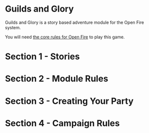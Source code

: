 **Guilds and Glory**
====================

Guilds and Glory is a story based adventure module for the Open Fire system.

You will need [the core rules for Open Fire](https://github.com/open-source-tabletop/openfire/) to play this game.

**Section 1 - Stories**
=======================

<!-- 

An introduction to the module and how each adventure is it's own story. 

-->

**Section 2 - Module Rules**
============================

<!--

Dynamic movement (sneak, leap, falling, dodge), Attack type special rules (pushback, stun, pin)

-->

**Section 3 - Creating Your Party**
===================================

<!--

Up to 4 characters, each start at level 1

-->

**Section 4 - Campaign Rules**
==============================

<!--

Levelling up, buying gear, dealing with injuries, hiring new members

-->